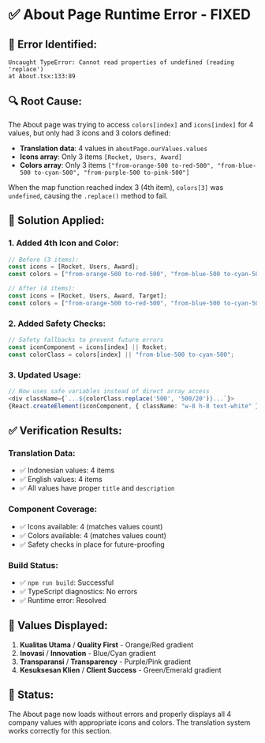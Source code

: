 # ✅ About Page Runtime Error - FIXED

## 🐛 **Error Identified:**
```
Uncaught TypeError: Cannot read properties of undefined (reading 'replace')
at About.tsx:133:89
```

## 🔍 **Root Cause:**
The About page was trying to access `colors[index]` and `icons[index]` for 4 values, but only had 3 icons and 3 colors defined:
- **Translation data**: 4 values in `aboutPage.ourValues.values`
- **Icons array**: Only 3 items `[Rocket, Users, Award]`
- **Colors array**: Only 3 items `["from-orange-500 to-red-500", "from-blue-500 to-cyan-500", "from-purple-500 to-pink-500"]`

When the map function reached index 3 (4th item), `colors[3]` was `undefined`, causing the `.replace()` method to fail.

## 🔧 **Solution Applied:**

### 1. **Added 4th Icon and Color:**
```typescript
// Before (3 items):
const icons = [Rocket, Users, Award];
const colors = ["from-orange-500 to-red-500", "from-blue-500 to-cyan-500", "from-purple-500 to-pink-500"];

// After (4 items):
const icons = [Rocket, Users, Award, Target];
const colors = ["from-orange-500 to-red-500", "from-blue-500 to-cyan-500", "from-purple-500 to-pink-500", "from-green-500 to-emerald-500"];
```

### 2. **Added Safety Checks:**
```typescript
// Safety fallbacks to prevent future errors
const iconComponent = icons[index] || Rocket;
const colorClass = colors[index] || "from-blue-500 to-cyan-500";
```

### 3. **Updated Usage:**
```typescript
// Now uses safe variables instead of direct array access
<div className={`...${colorClass.replace('500', '500/20')}...`}>
{React.createElement(iconComponent, { className: "w-8 h-8 text-white" })}
```

## ✅ **Verification Results:**

### **Translation Data:**
- ✅ Indonesian values: 4 items
- ✅ English values: 4 items
- ✅ All values have proper `title` and `description`

### **Component Coverage:**
- ✅ Icons available: 4 (matches values count)
- ✅ Colors available: 4 (matches values count)
- ✅ Safety checks in place for future-proofing

### **Build Status:**
- ✅ `npm run build`: Successful
- ✅ TypeScript diagnostics: No errors
- ✅ Runtime error: Resolved

## 🎯 **Values Displayed:**
1. **Kualitas Utama** / **Quality First** - Orange/Red gradient
2. **Inovasi** / **Innovation** - Blue/Cyan gradient  
3. **Transparansi** / **Transparency** - Purple/Pink gradient
4. **Kesuksesan Klien** / **Client Success** - Green/Emerald gradient

## 🚀 **Status:**
The About page now loads without errors and properly displays all 4 company values with appropriate icons and colors. The translation system works correctly for this section.